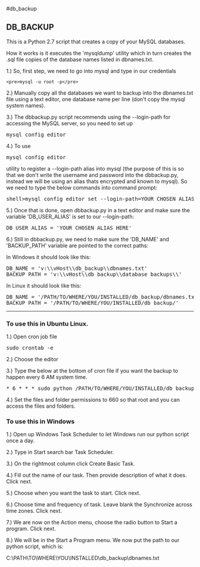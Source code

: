 #db_backup
<h2>DB_BACKUP</h2>

This is a Python 2.7 script that creates a copy of your MySQL databases. 

How it works is it executes the 'mysqldump' utility which in turn creates the .sql file copies of the database names listed in dbnames.txt.

1.) So, first step, we need to go into mysql and type in our credentials

    <pre>mysql -u root -p</pre>

2.) Manually copy all the databases we want to backup into the dbnames.txt file using a text editor, one database name per line (don't copy the mysql system names).

3.) The dbbackup.py script recommends using the --login-path for accessing the MySQL server, so you need to set up 

<pre>mysql_config_editor</pre>

4.) To use <pre>mysql_config_editor</pre> utility to register a --login-path alias into mysql (the purpose of this is so that we don't write the username and password into the dbbackup.py, instead we will be using an alias thats encrypted and known to mysql). So we need to type the below commands into command prompt:

<pre>shell>mysql_config_editor set --login-path=YOUR_CHOSEN_ALIAS_HERE --host=localhost --user=MYSQL_USER_NAME_HERE --password</pre>

5.) Once that is done, open dbbackup.py in a text editor and make sure the variable 'DB_USER_ALIAS' is set to our --login-path:

<pre>DB_USER_ALIAS = 'YOUR_CHOSEN_ALIAS_HERE'</pre>

6.) Still in dbbackup.py, we need to make sure the 'DB_NAME' and 'BACKUP_PATH' variable are pointed to the correct paths:

In Windows it should look like this:
<pre>
DB_NAME = 'v:\\vHost\\db_backup\\dbnames.txt'
BACKUP_PATH = 'v:\\vHost\\db_backup\\database_backups\\'
</pre>

In Linux it should look like this:
<pre>
DB_NAME = '/PATH/TO/WHERE/YOU/INSTALLED/db_backup/dbnames.txt'
BACKUP_PATH = '/PATH/TO/WHERE/YOU/INSTALLED/db_backup/'
</pre>
<hr>

<h3>To use this in Ubuntu Linux.</h3>

1.) Open cron job file

<pre>sudo crontab -e</pre>

2.) Choose the editor

3.) Type the below at the bottom of cron file if you want the backup to happen every 6 AM system time.

<pre>* 6 * * * sudo python /PATH/TO/WHERE/YOU/INSTALLED/db_backup/dbbackup.py</pre>

4.) Set the files and folder permissions to 660 so that root and you can access the files and folders.

<h3>To use this in Windows</h3>

1.) Open up Windows Task Scheduler to let Windows run our python script once a day.

2.) Type in Start search bar Task Scheduler.

3.) On the rightmost column click Create Basic Task.

4.) Fill out the name of our task. Then provide description of what it does. Click next.

5.) Choose when you want the task to start. Click next.

6.) Choose time and frequency of task. Leave blank the Synchronize across time zones. Click next.

7.) We are now on the Action menu, choose the radio button to Start a program. Click next.

8.) We will be in the Start a Program menu. We now put the path to our python script, which is:

C:\PATH\TO\WHERE\YOU\INSTALLED\db_backup\dbnames.txt





  
